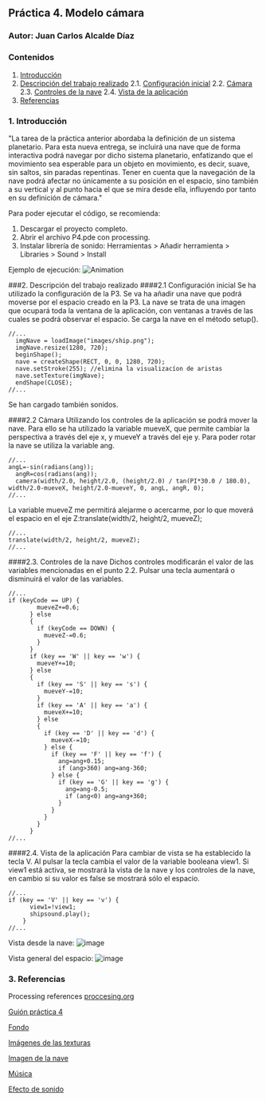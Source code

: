 ## Práctica 4. Modelo cámara
### Autor: Juan Carlos Alcalde Díaz

### Contenidos

1. [Introducción](#introduccion)
2. [Descripción del trabajo realizado](#descripcion-trabajo)
  2.1. [Configuración inicial](#config-inicial)
  2.2. [Cámara](#camara)
  2.3. [Controles de la nave](#controles)
  2.4. [Vista de la aplicación](#vista)
3. [Referencias](#referencias)

### 1. Introducción <a name="introduccion"/>
"La tarea de la práctica anterior abordaba la definición de un sistema planetario. Para esta nueva entrega, se incluirá una nave que de forma interactiva podrá navegar por dicho sistema planetario, enfatizando que el movimiento sea esperable para un objeto en movimiento, es decir, suave, sin saltos, sin paradas repentinas. Tener en cuenta que la navegación de la nave podrá afectar no únicamente a su posición en el espacio, sino también a su vertical y al punto hacia el que se mira desde ella, influyendo por tanto en su definición de cámara."

Para poder ejecutar el código, se recomienda:
1. Descargar el proyecto completo.
2. Abrir el archivo P4.pde con processing.
3. Instalar librería de sonido: Herramientas > Añadir herramienta > Libraries > Sound > Install

Ejemplo de ejecución:
![Animation](https://user-images.githubusercontent.com/91132611/156978716-8d069d43-38f0-4670-9b87-8a4d34abaad3.gif)

###2. Descripción del trabajo realizado <a name="descripcion-trabajo"/>
####2.1 Configuración inicial <a name="config-inicial"/>
Se ha utilizado la configuración de la P3. Se va ha añadir una nave que podrá moverse por el espacio creado en la P3.
La nave se trata de una imagen que ocupará toda la ventana de la aplicación, con ventanas a través de las cuales se podrá observar el espacio. Se carga la nave en el método setup().
```
//...
  imgNave = loadImage("images/ship.png");
  imgNave.resize(1280, 720);
  beginShape();
  nave = createShape(RECT, 0, 0, 1280, 720);
  nave.setStroke(255); //elimina la visualizacíon de aristas
  nave.setTexture(imgNave);
  endShape(CLOSE);
//...
```
Se han cargado también sonidos.

####2.2 Cámara <a name="cámara"/>
Utilizando los controles de la aplicación se podrá mover la nave. Para ello se ha utilizado la variable mueveX, que permite cambiar la perspectiva a través del eje x, y mueveY a través del eje y. Para poder rotar la nave se utiliza la variable ang.
```
//...
angL=-sin(radians(ang));
  angR=cos(radians(ang));
  camera(width/2.0, height/2.0, (height/2.0) / tan(PI*30.0 / 180.0), width/2.0-mueveX, height/2.0-mueveY, 0, angL, angR, 0);
//...
```
La variable mueveZ me permitirá alejarme o acercarme, por lo que moverá el espacio en el eje Z:translate(width/2, height/2, mueveZ);

```
//...
translate(width/2, height/2, mueveZ);
//...
```

####2.3. Controles de la nave <a name="controles"/>
Dichos controles modificarán el valor de las variables mencionadas en el punto 2.2.
Pulsar una tecla aumentará o disminuirá el valor de las variables.
```
//...
if (keyCode == UP) {
        mueveZ+=0.6;
      } else
      {
        if (keyCode == DOWN) {
          mueveZ-=0.6;
        }
      }
      if (key == 'W' || key == 'w') {
        mueveY+=10;
      } else
      {
        if (key == 'S' || key == 's') {
          mueveY-=10;
        } 
        if (key == 'A' || key == 'a') {
          mueveX+=10;
        } else
        {
          if (key == 'D' || key == 'd') {
            mueveX-=10;
          } else {
            if (key == 'F' || key == 'f') {
              ang=ang+0.15;
              if (ang>360) ang=ang-360;
            } else {
              if (key == 'G' || key == 'g') {
                ang=ang-0.5;
                if (ang<0) ang=ang+360;
              }
            }
          }
        }
      }
//...
```

####2.4. Vista de la aplicación <a name="vista"/>
Para cambiar de vista se ha establecido la tecla V. Al pulsar la tecla cambia el valor de la variable booleana view1. Si view1 está activa, se mostrará la vista de la nave y los controles de la nave, en cambio si su valor es false se mostrará sólo el espacio.

```
//...
if (key == 'V' || key == 'v') {
      view1=!view1;
      shipsound.play();
    }
//...    
```

Vista desde la nave:
![image](https://user-images.githubusercontent.com/91132611/157013013-bd119c76-c65a-4a49-a8d5-a5a23e29a30b.png)

Vista general del espacio:
![image](https://user-images.githubusercontent.com/91132611/157013075-a67fe1bd-abf7-4236-85fc-f85b1c74a131.png)


### 3. Referencias <a name="referencias"></a>
Processing references [proccesing.org](https://processing.org/reference/)

[Guión práctica 4](https://github.com/otsedom/otsedom.github.io/blob/main/CIU/P4/README.md)

[Fondo](https://www.deviantart.com/paulinemoss/art/Telescopic-View-426425862)

[Imágenes de las texturas](http://frederickhiggins.com/celestia/terrestrials.htm)

[Imagen de la nave](https://www.nicepng.com/ourpic/u2w7i1u2e6i1a9q8_spaceship-cockpit-png-sci-fi-cockpit-png/)

[Música](https://pixabay.com/music/upbeat-space-chillout-14194/)

[Efecto de sonido](https://freesound.org/people/NicknameLarry/sounds/492072/)
